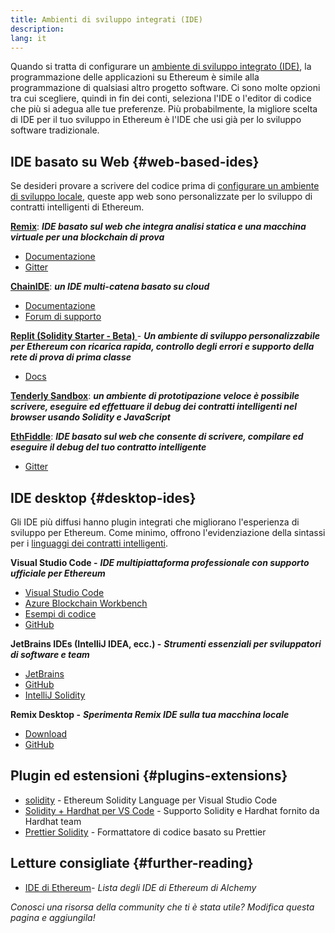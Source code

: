```yaml
---
title: Ambienti di sviluppo integrati (IDE)
description:
lang: it
---
```


Quando si tratta di configurare un [ambiente di sviluppo integrato (IDE)](https://wikipedia.org/wiki/Integrated_development_environment), la programmazione delle applicazioni su Ethereum è simile alla programmazione di qualsiasi altro progetto software. Ci sono molte opzioni tra cui scegliere, quindi in fin dei conti, seleziona l'IDE o l'editor di codice che più si adegua alle tue preferenze. Più probabilmente, la migliore scelta di IDE per il tuo sviluppo in Ethereum è l'IDE che usi già per lo sviluppo software tradizionale.

## IDE basato su Web {#web-based-ides}

Se desideri provare a scrivere del codice prima di [configurare un ambiente di sviluppo locale](/developers/local-environment/), queste app web sono personalizzate per lo sviluppo di contratti intelligenti di Ethereum.

**[Remix](https://remix.ethereum.org/)**: **_IDE basato sul web che integra analisi statica e una macchina virtuale per una blockchain di prova_**

- [Documentazione](https://remix-ide.readthedocs.io/en/latest/#)
- [Gitter](https://gitter.im/ethereum/remix)

**[ChainIDE](https://chainide.com/)**: **_un IDE multi-catena basato su cloud_**

- [Documentazione](https://chainide.gitbook.io/chainide-english-1/)
- [Forum di supporto](https://forum.chainide.com/)

**[Replit (Solidity Starter - Beta) ](https://replit.com/@replit/Solidity-starter-beta)** - **_Un ambiente di sviluppo personalizzabile per Ethereum con ricarica rapida, controllo degli errori e supporto della rete di prova di prima classe_**

- [Docs](https://docs.replit.com/)

**[Tenderly Sandbox](https://sandbox.tenderly.co/)**: **_un ambiente di prototipazione veloce è possibile scrivere, eseguire ed effettuare il debug dei contratti intelligenti nel browser usando Solidity e JavaScript_**

**[EthFiddle](https://ethfiddle.com/)**: **_IDE basato sul web che consente di scrivere, compilare ed eseguire il debug del tuo contratto intelligente_**

- [Gitter](https://gitter.im/loomnetwork/ethfiddle)

## IDE desktop {#desktop-ides}

Gli IDE più diffusi hanno plugin integrati che migliorano l'esperienza di sviluppo per Ethereum. Come minimo, offrono l'evidenziazione della sintassi per i [linguaggi dei contratti intelligenti](/developers/docs/smart-contracts/languages/).

**Visual Studio Code -** **_IDE multipiattaforma professionale con supporto ufficiale per Ethereum_**

- [Visual Studio Code](https://code.visualstudio.com/)
- [Azure Blockchain Workbench](https://azuremarketplace.microsoft.com/en-us/marketplace/apps/microsoft-azure-blockchain.azure-blockchain-workbench?tab=Overview)
- [Esempi di codice](https://github.com/Azure-Samples/blockchain/blob/master/blockchain-workbench/application-and-smart-contract-samples/readme.md)
- [GitHub](https://github.com/microsoft/vscode)

**JetBrains IDEs (IntelliJ IDEA, ecc.) -** **_Strumenti essenziali per sviluppatori di software e team_**

- [JetBrains](https://www.jetbrains.com/)
- [GitHub](https://github.com/JetBrains)
- [IntelliJ Solidity](https://github.com/intellij-solidity/intellij-solidity/)

**Remix Desktop -** **_Sperimenta Remix IDE sulla tua macchina locale_**

- [Download](https://github.com/ethereum/remix-desktop/releases)
- [GitHub](https://github.com/ethereum/remix-desktop)

## Plugin ed estensioni {#plugins-extensions}

- [solidity](https://marketplace.visualstudio.com/items?itemName=JuanBlanco.solidity) - Ethereum Solidity Language per Visual Studio Code
- [Solidity + Hardhat per VS Code](https://marketplace.visualstudio.com/items?itemName=NomicFoundation.hardhat-solidity) - Supporto Solidity e Hardhat fornito da Hardhat team
- [Prettier Solidity](https://github.com/prettier-solidity/prettier-plugin-solidity) - Formattatore di codice basato su Prettier

## Letture consigliate {#further-reading}

- [IDE di Ethereum](https://www.alchemy.com/list-of/web3-ides-on-ethereum)_- Lista degli IDE di Ethereum di Alchemy_

_Conosci una risorsa della community che ti è stata utile? Modifica questa pagina e aggiungila!_
